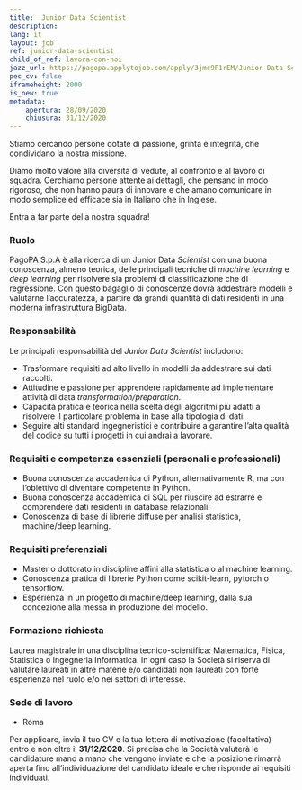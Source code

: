 ```yaml
---
title:  Junior Data Scientist
description:
lang: it
layout: job
ref: junior-data-scientist
child_of_ref: lavora-con-noi
jazz_url: https://pagopa.applytojob.com/apply/3jmc9F1rEM/Junior-Data-Scientist
pec_cv: false
iframeheight: 2000
is_new: true
metadata:
    apertura: 28/09/2020
    chiusura: 31/12/2020
---
```


Stiamo cercando persone dotate di passione, grinta e integrità, che condividano la nostra missione.

Diamo molto valore alla diversità di vedute, al confronto e al lavoro di squadra. Cerchiamo persone attente ai dettagli, che pensano in modo rigoroso, che non hanno paura di innovare e che amano comunicare in modo semplice ed efficace sia in Italiano che in Inglese.

Entra a far parte della nostra squadra!


### Ruolo 

PagoPA S.p.A è alla ricerca di un Junior Data _Scientist_ con una buona conoscenza, almeno teorica, delle principali tecniche di _machine learning_ e _deep learning_ per risolvere sia problemi di classificazione che di regressione. Con questo bagaglio di conoscenze dovrà addestrare modelli e valutarne l’accuratezza, a partire da grandi quantità di dati residenti in una moderna infrastruttura BigData.

### Responsabilità

Le principali responsabilità del _Junior Data Scientist_ includono:
* Trasformare requisiti ad alto livello in modelli da addestrare sui dati raccolti.
* Attitudine e passione per apprendere rapidamente ad implementare  attività di data _transformation/preparation_.
* Capacità pratica e teorica nella scelta degli algoritmi più adatti a risolvere il particolare problema  in base alla tipologia di dati.
* Seguire alti standard ingegneristici e contribuire a garantire l’alta qualità del codice su tutti i progetti in cui andrai a lavorare.


### Requisiti e competenza essenziali (personali e professionali)

* Buona conoscenza accademica di Python, alternativamente R, ma con l’obiettivo di diventare competente in Python.
* Buona conoscenza accademica di SQL per riuscire ad estrarre e comprendere dati residenti in database relazionali.
* Conoscenza di base di librerie diffuse per analisi statistica, machine/deep learning.


### Requisiti preferenziali

* Master o dottorato in discipline affini alla statistica o al machine learning.
* Conoscenza pratica di librerie Python come scikit-learn, pytorch o tensorflow.
* Esperienza in un progetto di machine/deep learning, dalla sua concezione alla messa in produzione del modello.


### Formazione richiesta

Laurea magistrale in una disciplina tecnico-scientifica: Matematica, Fisica, Statistica o Ingegneria Informatica. In ogni caso la Società si riserva di valutare laureati in altre materie e/o candidati non laureati con forte esperienza nel ruolo e/o nei settori di interesse.


### Sede di lavoro

* Roma

Per applicare, invia il tuo CV e la tua lettera di motivazione (facoltativa) entro e non oltre il **31/12/2020**. Si precisa che la Società valuterà le candidature mano a mano che vengono inviate e che la posizione rimarrà aperta fino all’individuazione del candidato ideale e che risponde ai requisiti individuati.
